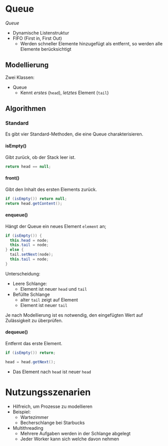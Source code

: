 # Queue
*Queue*

- Dynamische Listenstruktur
- FIFO (First in, First Out)
  - Werden schneller Elemente hinzugefügt als entfernt, so werden alle Elemente berücksichtigt

## Modellierung
Zwei Klassen:

- Queue
  - Kennt *erstes* (`head`), *letztes* Element (`tail`)

## Algorithmen
### Standard
Es gibt vier Standard-Methoden, die eine Queue charakterisieren.

#### isEmpty()
Gibt zurück, ob der Stack leer ist.

```java
return head == null;
```
#### front()
Gibt den Inhalt des ersten Elements zurück.

```java
if (isEmpty()) return null;
return head.getContent();
```
#### enqueue()
Hängt der Queue ein neues Element `element` an;

```java
if (isEmpty()) {
  this.head = node;
  this.tail = node;
} else {
  tail.setNext(node);
  this.tail = node;
}
```
Unterscheidung:
- Leere Schlange:
  - Element ist neuer `head` und `tail`
- Befüllte Schlange
  - alter `tail` zeigt auf Element
  - Element ist neuer `tail`

Je nach Modellierung ist es notwendig, den eingefügten Wert auf Zulässigkeit zu überprüfen.

#### dequeue()
Entfernt das erste Element.

```java
if (isEmpty()) return;

head = head.getNext();
```
- Das Element nach `head` ist neuer `head`

# Nutzungsszenarien

- Hilfreich, um Prozesse zu modellieren
- Beispiel:
  - Wartezimmer
  - Becherschlange bei Starbucks
- Multithreading
  - Mehrere Aufgaben werden in der Schlange abgelegt
  - Jeder Worker kann sich welche davon nehmen
